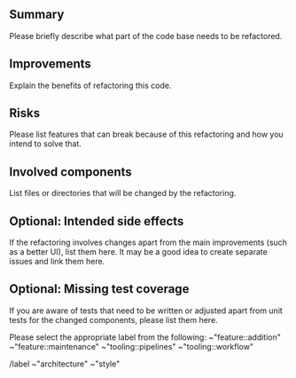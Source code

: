 ## Summary

Please briefly describe what part of the code base needs to be refactored.

## Improvements

Explain the benefits of refactoring this code.

## Risks

Please list features that can break because of this refactoring and how you intend to solve that.

## Involved components

List files or directories that will be changed by the refactoring.

## Optional: Intended side effects

If the refactoring involves changes apart from the main improvements (such as a better UI), list them here.
It may be a good idea to create separate issues and link them here.

## Optional: Missing test coverage

If you are aware of tests that need to be written or adjusted apart from unit tests for the changed components,
please list them here.

Please select the appropriate label from the following:
    ~"feature::addition"
    ~"feature::maintenance"
    ~"tooling::pipelines"
    ~"tooling::workflow"

/label ~"architecture" ~"style"